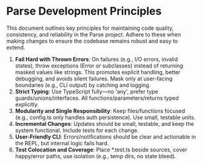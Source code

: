 # Parse Development Principles

This document outlines key principles for maintaining code quality, consistency, and reliability in the Parse project. Adhere to these when making changes to ensure the codebase remains robust and easy to extend.

1. **Fail Hard with Thrown Errors**: On failures (e.g., I/O errors, invalid states), throw exceptions (Error or subclasses) instead of returning masked values like strings. This promotes explicit handling, better debugging, and avoids silent failures. Mask only at user-facing boundaries (e.g., CLI output) by catching and logging.
2. **Strict Typing**: Use TypeScript fully—no 'any', prefer type guards/unions/interfaces. All functions/parameters/returns typed explicitly.
3. **Modularity and Single Responsibility**: Keep files/functions focused (e.g., config.ts only handles auth persistence). Use small, testable units.
4. **Incremental Changes**: Updates should be small, testable, and keep the system functional. Include tests for each change.
5. **User-Friendly CLI**: Errors/notifications should be clear and actionable in the REPL, but internal logic fails hard.
6. **Test Colocation and Coverage**: Place \*.test.ts beside sources, cover happy/error paths, use isolation (e.g., temp dirs, no state bleed).
